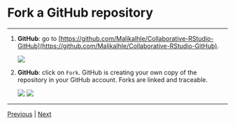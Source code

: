 # Fork a GitHub repository

***
1. **GitHub**: go to [https://github.com/MalikaIhle/Collaborative-RStudio-GitHub](https://github.com/MalikaIhle/Collaborative-RStudio-GitHub).

    ![](./assets/malika-repo.png)

2. **GitHub**: click on `Fork`. GitHub is creating your own copy of the repository in your GitHub account. Forks are linked and traceable.

    ![](./assets/fork-button.png)
    ![](./assets/fork-process.png)

***

[Previous](./README.md) | [Next](./clone.md)
